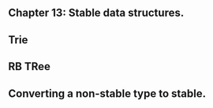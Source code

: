 ## Chapter 13: Stable data structures.
## Trie
## RB TRee
## Converting a non-stable type to stable.